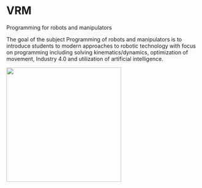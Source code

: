 # VRM
Programming for robots and manipulators

The goal of the subject Programming of robots and manipulators is to introduce students to modern approaches to robotic technology with focus on programming including solving kinematics/dynamics, optimization of movement, Industry 4.0 and utilization of artificial intelligence.

<img src="https://user-images.githubusercontent.com/100509090/155875581-e8894451-75e1-40e5-b7a4-39bd882bc5fc.png" width="300" align="left">
